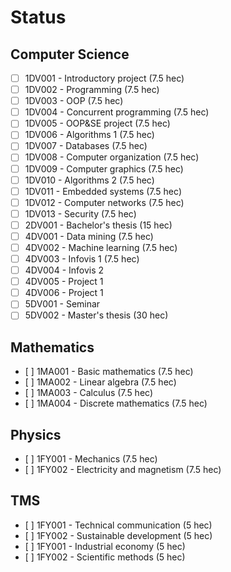 # Status

## Computer Science

- [ ] 1DV001 - Introductory project (7.5 hec)
- [ ] 1DV002 - Programming (7.5 hec)
- [ ] 1DV003 - OOP (7.5 hec)
- [ ] 1DV004 - Concurrent programming (7.5 hec)
- [ ] 1DV005 - OOP&SE project (7.5 hec)
- [ ] 1DV006 - Algorithms 1 (7.5 hec)
- [ ] 1DV007 - Databases (7.5 hec)
- [ ] 1DV008 - Computer organization (7.5 hec)
- [ ] 1DV009 - Computer graphics (7.5 hec)
- [ ] 1DV010 - Algorithms 2 (7.5 hec)
- [ ] 1DV011 - Embedded systems (7.5 hec)
- [ ] 1DV012 - Computer networks (7.5 hec)
- [ ] 1DV013 - Security (7.5 hec)
- [ ] 2DV001 - Bachelor's thesis (15 hec)
- [ ] 4DV001 - Data mining (7.5 hec)
- [ ] 4DV002 - Machine learning (7.5 hec)
- [ ] 4DV003 - Infovis 1 (7.5 hec)
- [ ] 4DV004 - Infovis 2 
- [ ] 4DV005 - Project 1
- [ ] 4DV006 - Project 1
- [ ] 5DV001 - Seminar
- [ ] 5DV002 - Master's thesis (30 hec)
 
## Mathematics

- [ ] 1MA001 - Basic mathematics (7.5 hec)
- [ ] 1MA002 - Linear algebra (7.5 hec)
- [ ] 1MA003 - Calculus (7.5 hec)
- [ ] 1MA004 - Discrete mathematics (7.5 hec)

## Physics

- [ ] 1FY001 - Mechanics (7.5 hec)
- [ ] 1FY002 - Electricity and magnetism (7.5 hec)

## TMS

- [ ] 1FY001 - Technical communication (5 hec)
- [ ] 1FY002 - Sustainable development (5 hec)
- [ ] 1FY001 - Industrial economy (5 hec)
- [ ] 1FY002 - Scientific methods (5 hec)

